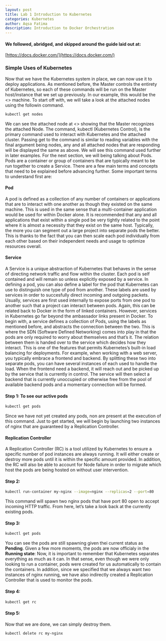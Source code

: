 ```yaml
---
layout: post
title: Lab 1 Introduction to Kubernetes
categories: Kubernetes
author: Aqsa Fatima
description: Introduction to Docker Orchestration
---
```

#### We followed, abridged, and skipped around the guide laid out at: 
[https://docs.docker.com/](https://docs.docker.com/)

###  Simple Uses of Kubernetes
Now that we have the Kubernetes system in place, we can now use it to deploy applications. As mentioned before, the Master controls the entirety of Kubernetes, so each of these commands will be run on the Master host/instance that we set up previously. In our example, this would be the <> machine. To start off with, we will take a look at the attached nodes using the followin command.
``` sh
kubectl get nodes
```
We can see the attached node at <> showing that the Master recognizes the attached Node.
The command, kubectl (Kubernetes Control), is the primary command used to interact with Kubernetes and the attached cluster. Passing get to the command is similar to reading variables with the final argument being nodes, any and all attached nodes that are responding will be displayed the same as above. We will see this command used further in later examples.
For the next section, we will being talking about Pods. Pods are a container or group of containers that are typically meant to be run together to create a Service. There are a few main terms and concepts that need to be explained before advancing further.
Some important terms to understand first are:

#### Pod
A pod is defined as a collection of any number of containers or applications that are to interact with one another as though they existed on the same machine. This is used in the same sense that a multi-container application would be used for within Docker alone. It is recommended that any and all applications that exist within a single pod be very tightly related to the point where it is almost a necessity that they exist on the same host. Typically, the more you can segment out a large project into separate pods the better. This is thanks to the fact that you can then scale each pod individually from each other based on their independent needs and usage to optimize resources overall.

#### Service
A Service is a unique abstraction of Kubernetes that behaves in the sense of directing network traffic and flow within the cluster. Each pod is self contained and will remain so unless explicitly exposed by a service. In defining a pod, you can also define a label for the pod that Kubernetes can use to distinguish one type of pod from another. These labels are used by services in order to succesfully direct incoming and outgoing packets. Usually, services are first used internally to expose ports from one pod to another such that a project can interact between pods. Again, this can be related back to Docker in the form of linked containers.
However, services in Kubernetes go far beyond the ambassador links present in Docker. To begin with, a service defines a collection of Pods, using the labels as mentioned before, and abstracts the connection between the two. This is where the SDN (Software Defined Networking) comes into play in that the pods are only required to worry about themselves and that’s it. The relation between them is handed over to the service which decides how they interact. This is one of the features that permits Kubernetes’s built-in load balancing for deployments. For example, when working with a web server, you typically embrace a frontend and backend. By splitting these two into separate pods, you can have several instances of each used to handle the load. When the frontend need a backend, it will reach out and be picked up by the service that is currently in control. The service will then select a backend that is currently unoccupied or otherwise free from the pool of available backend pods and a momentary connection will be formed. 

#### Step 1: To see our active pods
``` sh
kubectl get pods
```
Since we have not yet created any pods, non are present at the execution of this command. Just to get started, we will begin by launching two instances of nginx that are guaranteed by a Replication Controller.

#### Replication Controller
 A Replication Controller (RC) is a tool utilized by Kubernetes to ensure a specific number of pod instances are always running. It will either create or destroy more pods until it is within the specific amount provided. In addition, the RC will also be able to account for Node failure in order to migrate which host the pods are being hosted on without user intervention.
 
#### Step 2:
``` sh
kubectl run-container my-nginx --image=nginx --replicas=2 --port=80
```
This command will spawn two nginx pods that have port 80 open to accept incoming HTTP traffic. From here, let’s take a look back at the currently existing pods.

#### Step 3:
``` sh
kubectl get pods 
```
You can see the pods are still spawning given thei current status as **Pending**. Given a few more moments, the pods are now officialy in the **Running state**:
Now, it is important to remember that Kubernetes separates everything as much as it can. In that sense, even though we were only looking to run a container, pods were created for us automatically to contain the containers. In addition, since we specified that we always want two instances of nginx running, we have also indirectly created a Replication Controller that is used to monitor the pods.

#### Step 4:
``` sh
kubectl get rc
```

#### Step 5:
Now that we are done, we can simply destroy them.
``` sh
kubectl delete rc my-nginx 
```

